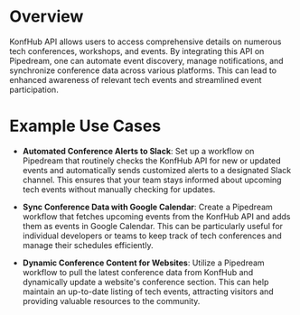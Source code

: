 # Overview

KonfHub API allows users to access comprehensive details on numerous tech conferences, workshops, and events. By integrating this API on Pipedream, one can automate event discovery, manage notifications, and synchronize conference data across various platforms. This can lead to enhanced awareness of relevant tech events and streamlined event participation.

# Example Use Cases

- **Automated Conference Alerts to Slack**: Set up a workflow on Pipedream that routinely checks the KonfHub API for new or updated events and automatically sends customized alerts to a designated Slack channel. This ensures that your team stays informed about upcoming tech events without manually checking for updates.

- **Sync Conference Data with Google Calendar**: Create a Pipedream workflow that fetches upcoming events from the KonfHub API and adds them as events in Google Calendar. This can be particularly useful for individual developers or teams to keep track of tech conferences and manage their schedules efficiently.

- **Dynamic Conference Content for Websites**: Utilize a Pipedream workflow to pull the latest conference data from KonfHub and dynamically update a website's conference section. This can help maintain an up-to-date listing of tech events, attracting visitors and providing valuable resources to the community.
